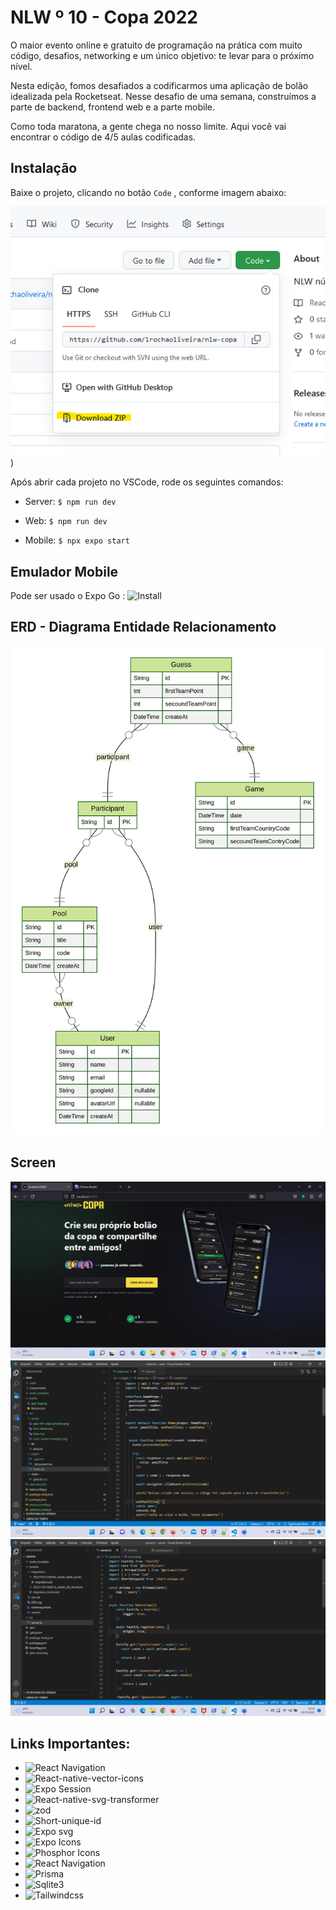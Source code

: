 


# NLW º 10 - Copa 2022
O maior evento online e gratuito de programação na prática com muito código, desafios, networking e um único objetivo: te levar para o próximo nível.

Nesta edição, fomos desafiados a codificarmos uma aplicação de bolão idealizada pela Rocketseat. Nesse desafio de uma semana, construímos a parte de backend, frontend web e a parte mobile.

Como toda maratona, a gente chega no nosso limite. Aqui você vai encontrar o código de 4/5 aulas codificadas. 

## Instalação

Baixe o projeto, clicando no botão `Code` , conforme imagem abaixo:

![Imagem](https://github.com/lrochaoliveira/nlw-copa-2022/blob/main/captura.png))

Após abrir cada projeto no VSCode, rode os seguintes comandos:

* Server: `$ npm run dev`

* Web: `$ npm run dev`

* Mobile: `$ npx expo start`


## Emulador Mobile

Pode ser usado o Expo Go : ![Install](https://expo.dev/client)


## ERD - Diagrama Entidade Relacionamento

![ERD](https://github.com/lrochaoliveira/nlw-copa-2022/blob/main/copa/server/prisma/ERD.svg)

## Screen


![Web](https://github.com/lrochaoliveira/nlw-copa-2022/blob/main/tela.jpg)
![Frontend](https://github.com/lrochaoliveira/nlw-copa-2022/blob/main/frontend.jpg)
![BackEnd](https://github.com/lrochaoliveira/nlw-copa-2022/blob/main/backend.jpg)


## Links Importantes:
* ![React Navigation](https://reactnavigation.org/docs/getting-started/)
* ![React-native-vector-icons](https://oblador.github.io/react-native-vector-icons/)
* ![Expo Session](https://docs.expo.dev/versions/latest/sdk/auth-session/)
* ![React-native-svg-transformer](https://github.com/kristerkari/react-native-svg-transformer)
* ![zod](https://www.npmjs.com/package/zod-prisma#installation)
* ![Short-unique-id](https://www.npmjs.com/package/short-unique-id/v/3.0.2)
* ![Expo svg](https://docs.expo.dev/versions/latest/sdk/svg/)
* ![Expo Icons](https://docs.expo.dev/guides/icons/)
* ![Phosphor Icons](https://phosphoricons.com/)
* ![React Navigation](https://reactnavigation.org/)
* ![Prisma](https://www.prisma.io/)
* ![Sqlite3](https://www.npmjs.com/package/sqlite3)
* ![Tailwindcss](https://tailwindcss.com/)
